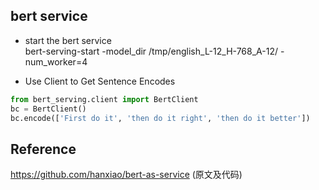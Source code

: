 ## bert service

- start the bert service  
  bert-serving-start -model_dir /tmp/english_L-12_H-768_A-12/ -num_worker=4 

- Use Client to Get Sentence Encodes
``` Python
from bert_serving.client import BertClient
bc = BertClient()
bc.encode(['First do it', 'then do it right', 'then do it better'])
```

## Reference
https://github.com/hanxiao/bert-as-service (原文及代码)
